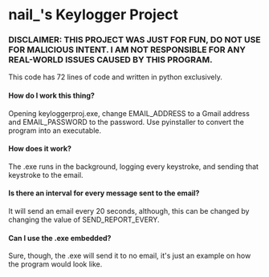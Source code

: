 # nail_'s Keylogger Project
<h3> DISCLAIMER: THIS PROJECT WAS JUST FOR FUN, DO NOT USE FOR MALICIOUS INTENT. I AM NOT RESPONSIBLE FOR ANY REAL-WORLD ISSUES CAUSED BY THIS PROGRAM.</h3>

<p>This code has 72 lines of code and written in python exclusively.

<h4> How do I work this thing? </h4>
Opening keyloggerproj.exe, change EMAIL_ADDRESS to a Gmail address and EMAIL_PASSWORD to the password. Use pyinstaller to convert the program into an executable. 

<h4> How does it work? </h4>
The .exe runs in the background, logging every keystroke, and sending that keystroke to the email.

<h4> Is there an interval for every message sent to the email? </h4>
It will send an email every 20 seconds, although, this can be changed by changing the value of SEND_REPORT_EVERY.

<h4> Can I use the .exe embedded? </h4>
Sure, though, the .exe will send it to no email, it's just an example on how the program would look like.  
